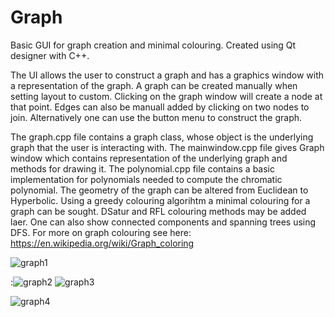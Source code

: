# Graph
Basic GUI for graph creation and minimal colouring. Created using Qt designer with C++. 

The UI allows the user to construct a graph and has a graphics window with a representation of the graph. A graph can be created manually when setting layout to custom. Clicking on the graph window will create a node at that point. Edges can also be manuall added by clicking on two nodes to join.
Alternatively one can use the button menu to construct the graph.

The graph.cpp file contains a graph class, whose object is the underlying graph that the user is interacting with. The mainwindow.cpp file gives Graph window which contains representation of the underlying graph and methods for drawing it. The polynomial.cpp file contains a basic implementation for polynomials needed to compute the chromatic polynomial.
The geometry of the graph can be altered from Euclidean to Hyperbolic.  Using a greedy colouring algorihtm a minimal colouring for a graph can be sought. DSatur and RFL colouring methods may be added laer. One can also show connected components and spanning trees using DFS.
For more on graph colouring see here:
https://en.wikipedia.org/wiki/Graph_coloring

![graph1](https://user-images.githubusercontent.com/67613774/202884781-76716667-b3c7-4c9b-afde-b35ac6bcf544.png)


:![graph2](https://user-images.githubusercontent.com/67613774/202884789-17145565-a036-4a82-bebd-e3f1a5c5bd08.png)
![graph3](https://user-images.githubusercontent.com/67613774/202884790-66522172-d1c1-46b1-a2ee-9ffc3ed81028.png)




![graph4](https://user-images.githubusercontent.com/67613774/202884894-83430f1b-3d4e-4a03-a6a7-7d40b54921e3.png)


